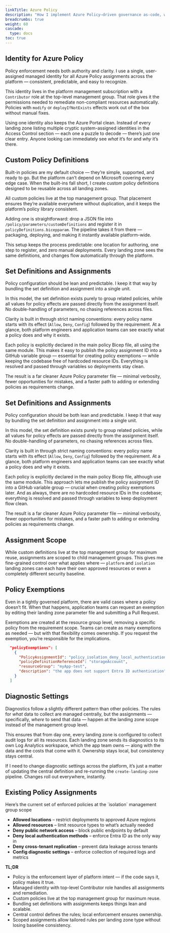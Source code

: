```yaml
---
linkTitle: Azure Policy
description: "How I implement Azure Policy–driven governance as-code, with Bicep"
breadcrumbs: true
weight: 60
cascade:
  type: docs
toc: true
---
```


## Identity for Azure Policy

Policy enforcement needs both authority and clarity. I use a single, user-assigned managed identity for all Azure Policy assignments across the platform — consistent, predictable, and easy to recognize.

This identity lives in the platform management subscription with a `Contributor` role at the top-level management group. That role gives it the permissions needed to remediate non-compliant resources automatically. Policies with `modify` or `deployIfNotExists` effects work out of the box without manual fixes.

Using one identity also keeps the Azure Portal clean. Instead of every landing zone listing multiple cryptic system-assigned identities in the Access Control section — each one a puzzle to decode — there’s just one clear entry. Anyone looking can immediately see *what* it’s for and *why* it’s there.


## Custom Policy Definitions

Built-in policies are my default choice — they’re simple, supported, and ready to go. But the platform can’t depend on Microsoft covering every edge case. When the built-ins fall short, I create custom policy definitions designed to be reusable across all landing zones.

All custom policies live at the top management group. That placement ensures they’re available everywhere without duplication, and it keeps the platform’s policy library consistent.

Adding one is straightforward: drop a JSON file into `/policy/parameters/customDefinitions` and register it in `policyDefinitions.bicepparam`. The pipeline takes it from there — packaging, deploying, and making it instantly available platform-wide.

This setup keeps the process predictable: one location for authoring, one step to register, and zero manual deployments. Every landing zone sees the same definitions, and changes flow automatically through the platform.


## Set Definitions and Assignments

Policy configuration should be lean and predictable. I keep it that way by bundling the set definition and assignment into a single unit.

In this model, the set definition exists purely to group related policies, while all values for policy effects are passed directly from the assignment itself. No double-handling of parameters, no chasing references across files.

Clarity is built in through strict naming conventions: every policy name starts with its effect (`Allow`, `Deny`, `Config`) followed by the requirement. At a glance, both platform engineers and application teams can see exactly what a policy does and why it exists.

Each policy is explicitly declared in the main policy Bicep file, all using the same module. This makes it easy to publish the policy assignment ID into a GitHub variable group — essential for creating policy exemptions — while keeping the codebase free of hardcoded resource IDs. Everything is resolved and passed through variables so deployments stay clean.

The result is a far cleaner Azure Policy parameter file — minimal verbosity, fewer opportunities for mistakes, and a faster path to adding or extending policies as requirements change.


## Set Definitions and Assignments

Policy configuration should be both lean and predictable. I keep it that way by bundling the set definition and assignment into a single unit.

In this model, the set definition exists purely to group related policies, while all values for policy effects are passed directly from the assignment itself. No double-handling of parameters, no chasing references across files.

Clarity is built in through strict naming conventions: every policy name starts with its effect (`Allow`, `Deny`, `Config`) followed by the requirement. At a glance, both platform engineers and application teams can see exactly what a policy does and why it exists.

Each policy is explicitly declared in the main policy Bicep file, although use the same module. This approach lets me publish the policy assignment ID into a GitHub variable group — crucial when creating policy exemptions later. And as always, there are no hardcoded resource IDs in the codebase; everything is resolved and passed through variables to keep deployment flow clean.

The result is a far cleaner Azure Policy parameter file — minimal verbosity, fewer opportunities for mistakes, and a faster path to adding or extending policies as requirements change.

## Assignment Scope

While custom definitions live at the top management group for maximum reuse, assignments are scoped to child management groups. This gives me fine-grained control over what applies where — `platform` and `isolation` landing zones can each have their own approved resources or even a completely different security baseline.

## Policy Exemptions

Even in a tightly governed platform, there are valid cases where a policy doesn’t fit. When that happens, application teams can request an exemption by editing their landing zone parameter file and submitting a Pull Request.

Exemptions are created at the resource group level, removing a specific policy from the requirement scope. Teams can create as many exemptions as needed — but with that flexibility comes ownership. If you request the exemption, you’re responsible for the implications.

```json
  "policyExemptions": [
    {
      "PolicyAssignmentId": "policy_isolation_deny_local_authentication_id",
      "policyDefinitionReferenceId": "storageAccount",
      "resourceGroup": "myApp-test",
      "description": "the app does not support Entra ID authentication"
    }
  ]

```

## Diagnostic Settings

Diagnostics follow a slightly different pattern than other policies. The rules for *what* data to collect are managed centrally, but the assignments — specifically, *where* to send that data — happen at the landing zone scope instead of the management group level.

This ensures that from day one, every landing zone is configured to collect audit logs for all its resources. Each landing zone sends its diagnostics to its own Log Analytics workspace, which the app team owns — along with the data and the costs that come with it. Ownership stays local, but consistency stays central.

If I need to change diagnostic settings across the platform, it’s just a matter of updating the central definition and re-running the `create-landing-zone` pipeline. Changes roll out everywhere, instantly.

## Existing Policy Assignments

Here’s the current set of enforced policies at the ´isolation´ management group scope

- **Allowed locations** – restrict deployments to approved Azure regions  
- **Allowed resources** – limit resource types to what’s actually needed  
- **Deny public network access** – block public endpoints by default  
- **Deny local authentication methods** – enforce Entra ID as the only way in  
- **Deny cross-tenant replication** – prevent data leakage across tenants  
- **Config diagnostic settings** – enforce collection of required logs and metrics

**TL;DR**  

- Policy is the enforcement layer of platform intent — if the code says it, policy makes it true.  
- Managed identity with top-level Contributor role handles all assignments and remediation.  
- Custom policies live at the top management group for maximum reuse.  
- Bundling set definitions with assignments keeps things lean and scalable.  
- Central control defines the rules; local enforcement ensures ownership.  
- Scoped assignments allow tailored rules per landing zone type without losing baseline consistency.